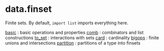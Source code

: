 data.finset
===========

Finite sets. By default, `import list` imports everything here.

[basic](basic.lean) : basic operations and properties
[comb](comb.lean) : combinators and list constructions
[to_set](to_set.lean) : interactions with sets
[card](card.lean) : cardinality
[bigops](bigops.lean) : finite unions and intersections
[partition](partition.lean) : partitions of a type into finsets
